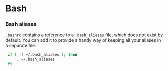 # Bash

### Bash aliases
`.bashrc` contains a reference to a `.bash_aliases` file, which does not exist by default. You can add it to provide a handy way of keeping all your aliases in a separate file.

```sh
 if [ -f ~/.bash_aliases ]; then
     . ~/.bash_aliases
 fi
```
